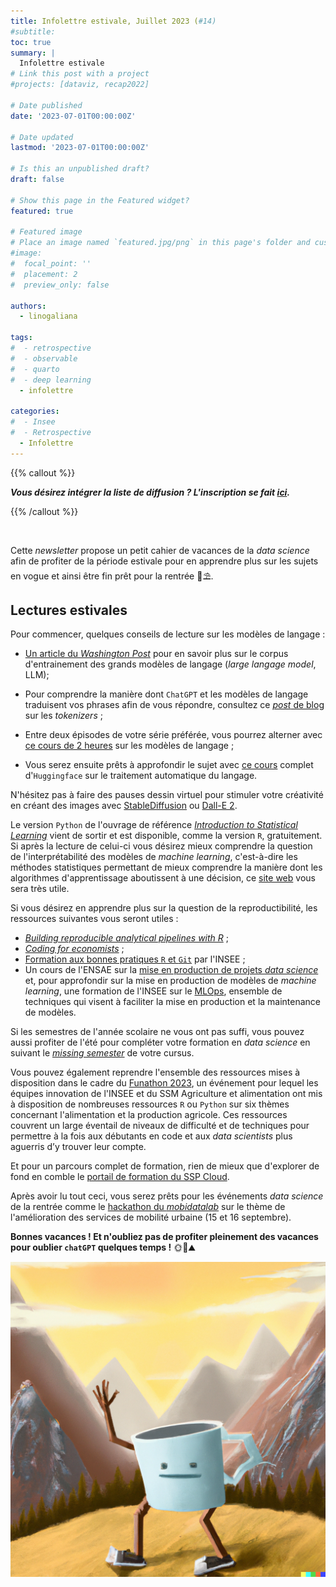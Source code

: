 ```yaml
---
title: Infolettre estivale, Juillet 2023 (#14)
#subtitle: 
toc: true
summary: |
  Infolettre estivale
# Link this post with a project
#projects: [dataviz, recap2022]

# Date published
date: '2023-07-01T00:00:00Z'

# Date updated
lastmod: '2023-07-01T00:00:00Z'

# Is this an unpublished draft?
draft: false

# Show this page in the Featured widget?
featured: true

# Featured image
# Place an image named `featured.jpg/png` in this page's folder and customize its options here.
#image:
#  focal_point: ''
#  placement: 2
#  preview_only: false

authors:
  - linogaliana

tags:
#  - retrospective
#  - observable
#  - quarto
#  - deep learning
  - infolettre

categories:
#  - Insee
#  - Retrospective
  - Infolettre
---
```


{{% callout %}}

__*Vous désirez intégrer la liste de diffusion ? L'inscription se fait [ici](https://framaforms.org/integration-reseau-des-data-scientists-1676407156).*__

{{% /callout %}}

<br>


Cette _newsletter_ propose un petit cahier de vacances
de la _data science_ afin de profiter de la période estivale 
pour en
apprendre plus sur les sujets en vogue et ainsi être fin prêt
pour la rentrée 📖⛱️.

## Lectures estivales

Pour commencer, quelques conseils de lecture sur les modèles de
langage :

- [Un article du _Washington Post_](https://www.washingtonpost.com/technology/interactive/2023/ai-chatbot-learning/?itid=mc_magnet-ai_inline_collection_1) pour en savoir plus sur le corpus d'entrainement des
grands modèles de langage (_large langage model_, LLM);

- Pour comprendre la manière dont `ChatGPT` et les modèles de langage  traduisent vos phrases afin de vous répondre, consultez ce [_post_ de blog](https://simonwillison.net/2023/Jun/8/gpt-tokenizers/) sur les _tokenizers_ ;

- Entre deux épisodes de votre série préférée, vous pourrez alterner avec [ce cours de 2 heures](https://www.youtube.com/watch?v=Ku9PM26Cc2c) sur les modèles de langage ;

- Vous serez ensuite prêts à approfondir le sujet avec [ce cours](https://huggingface.co/learn/nlp-course/chapter1/1) complet d'`Huggingface` sur le traitement automatique du langage.


N'hésitez pas à faire des pauses dessin virtuel pour stimuler votre créativité en créant des
images avec [StableDiffusion](https://huggingface.co/spaces/stabilityai/stable-diffusion) ou [Dall-E 2](https://openai.com/dall-e-2).

Le version `Python` de l'ouvrage de référence [_Introduction to Statistical Learning_](https://www.statlearning.com/) vient de sortir et est disponible, comme la version `R`, gratuitement. Si après la lecture de celui-ci vous désirez mieux comprendre la question de l'interprétabilité des modèles de _machine learning_, c'est-à-dire les méthodes statistiques permettant de mieux comprendre la manière dont les algorithmes d'apprentissage aboutissent à une décision, ce [site web](https://interpretable-ml-class.github.io/) vous sera très utile.


Si vous désirez en apprendre plus sur la question de la reproductibilité, 
les ressources suivantes vous seront utiles :

- [_Building reproducible analytical pipelines with R_](https://raps-with-r.dev/) ;
- [_Coding for economists_](https://aeturrell.github.io/coding-for-economists/intro.html) ;
- [Formation aux bonnes pratiques `R` et `Git`](https://inseefrlab.github.io/formation-bonnes-pratiques-git-R/) par l'INSEE ;
- Un cours de l'ENSAE sur la [mise en production de projets _data science_](https://ensae-reproductibilite.github.io/website/) et, pour approfondir sur la mise en production de modèles de _machine learning_, une formation de l'INSEE sur le [MLOps](https://inseefrlab.github.io/formation-mlops/slides/index.html#/title-slide), ensemble de techniques qui visent à faciliter la mise en production et la maintenance de modèles.

Si les semestres de l'année scolaire ne vous ont pas suffi, vous pouvez aussi
profiter de l'été pour compléter votre formation en _data science_ en suivant le [_missing semester_](https://matthewrkaye.com/series.html#the-missing-semester-of-your-ds-education)
de votre cursus.

Vous pouvez également reprendre l'ensemble
des ressources mises à disposition
dans le cadre du [Funathon 2023](https://inseefrlab.github.io/funathon2023/), un événement pour lequel les équipes innovation de l'INSEE et du SSM Agriculture et alimentation ont mis à disposition de nombreuses ressources `R` ou `Python`
sur six thèmes concernant l'alimentation et la production agricole. Ces ressources couvrent un large éventail de niveaux de difficulté et de techniques pour permettre à la fois aux débutants en code et aux _data scientists_ plus aguerris d’y trouver leur compte. 

Et pour un parcours complet de formation, rien de mieux que d'explorer
de fond en comble le [portail de formation du SSP Cloud](https://www.sspcloud.fr/formation).


Après avoir lu tout ceci, vous serez prêts pour les événements
_data science_ de la rentrée comme le [hackathon du _mobidatalab_](https://mobidatalab.eu/living-labs/hackathon/)
sur le thème de l'amélioration des services de mobilité urbaine (15 et 16 septembre). 

__Bonnes vacances ! Et n'oubliez pas de profiter pleinement des vacances pour oublier `chatGPT` quelques temps !__ 🌞🌊⛰️

![](bye.png)
